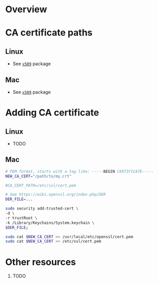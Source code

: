 # Overview

# CA certificate paths

## Linux
- See [`x509`](https://cs.opensource.google/go/go/+/refs/tags/go1.18.3:src/crypto/x509/root_linux.go;l=8) package

## Mac
- See [`x509`](https://cs.opensource.google/go/go/+/refs/tags/go1.18.3:src/crypto/x509/root_bsd.go;l=10) package


# Adding CA certificate
## Linux
- TODO

## Mac
```bash
# PEM format, starts with a tag like: -----BEGIN CERTIFICATE-----
NEW_CA_CERT="/path/to/my.crt"

#CA_CERT_PATH=/etc/ssl/cert.pem

# See https://wiki.openssl.org/index.php/DER
DER_FILE=...

sudo security add-trusted-cert \
-d \
-r trustRoot \
-k /Library/Keychains/System.keychain \
$DER_FILE;

sudo cat $NEW_CA_CERT >> /usr/local/etc/openssl/cert.pem
sudo cat $NEW_CA_CERT >> /etc/ssl/cert.pem
```


# Other resources
1. TODO